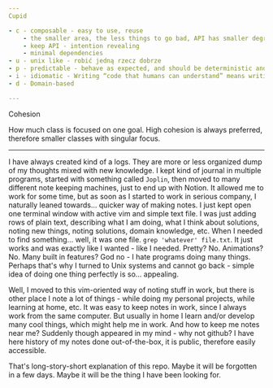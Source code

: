 ```yaml
---
Cupid

- c - composable - easy to use, reuse
    - the smaller area, the less things to go bad, API has smaller degree, is easier
    - keep API - intention revealing
    - minimal dependencies
- u - unix like - robić jedną rzecz dobrze
- p - predictable - behave as expected, and should be deterministic and observable.
- i - idiomatic - Writing “code that humans can understand” means writing code for someone else
- d - Domain-based

---
```

Cohesion

How much class is focused on one goal. High cohesion is always preferred, therefore smaller classes with singular focus.

---

I have always created kind of a logs. They are more or less organized dump of my thoughts mixed with new knowledge.
I kept kind of journal in multiple programs, started with something called `Joplin`, then moved to many different 
note keeping machines, just to end up with Notion. It allowed me to work for some time, but as soon as I started 
to work in serious company, I naturally leaned towards... quicker way of making notes. I just kept open one 
terminal window with active vim and simple text file. I was just adding rows of plain text, describing what
I am doing, what I think about solutions, noting new things, noting solutions, domain knowledge, etc. When 
I needed to find something... well, it was one file. `grep 'whatever' file.txt`. It just works and was exactly
like I wanted - like I needed. Pretty? No. Animations? No. Many built in features? God no - I hate programs doing 
many things. Perhaps that's why I turned to Unix systems and cannot go back - simple idea of doing one thing 
perfectly is so... appealing. 

Well, I moved to this vim-oriented way of noting stuff in work, but there is other place I note a lot of things - 
while doing my personal projects, while learning at home, etc. It was easy to keep notes in work, since 
I always work from the same computer. But usually in home I learn and/or develop many cool things, which 
might help me in work. And how to keep me notes near me? Suddenly though appeared in my mind - why not github?
I have here history of my notes done out-of-the-box, it is public, therefore easily accessible.

That's long-story-short explanation of this repo. Maybe it will be forgotten in a few days. Maybe it will be 
the thing I have been looking for.
